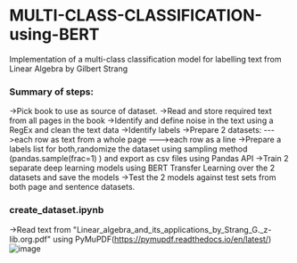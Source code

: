 # MULTI-CLASS-CLASSIFICATION-using-BERT
Implementation of a multi-class classification model for labelling text from Linear Algebra by Gilbert Strang

### Summary of steps:
->Pick book to use as source of dataset.
->Read and store required text from all pages in the book
->Identify and define noise in the text using a RegEx and clean the text data
->Identify labels
->Prepare 2 datasets: 
--->each row as text from a whole page
--->each row as a line 
->Prepare a labels list for both,randomize the dataset using sampling method (pandas.sample(frac=1) ) and export as csv files using Pandas API
->Train 2 separate deep learning models using BERT Transfer Learning over the 2 datasets and save the models
->Test the 2 models against test sets from both page and sentence datasets.

### create_dataset.ipynb
->Read text from "Linear_algebra_and_its_applications_by_Strang_G._z-lib.org.pdf" using PyMuPDF(https://pymupdf.readthedocs.io/en/latest/)
![image](https://user-images.githubusercontent.com/80392139/151307854-fa9d9844-9842-4880-ac18-1a248049dcee.png)
